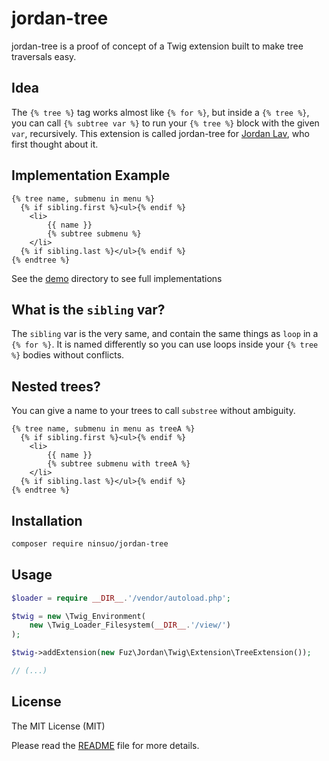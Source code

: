 # jordan-tree

jordan-tree is a proof of concept of a Twig extension built to make tree traversals easy.

## Idea

The `{% tree %}` tag works almost like `{% for %}`, but inside a `{% tree %}`, you can call `{% subtree var %}` to
run your `{% tree %}` block with the given `var`, recursively. This extension is called jordan-tree for
[Jordan Lav](https://github.com/jordanlev), who first thought about it.

## Implementation Example

```jinja
{% tree name, submenu in menu %}
  {% if sibling.first %}<ul>{% endif %}
    <li>
        {{ name }}
        {% subtree submenu %}
    </li>
  {% if sibling.last %}</ul>{% endif %}
{% endtree %}
```

See the [demo](demo/) directory to see full implementations

## What is the `sibling` var?

The `sibling` var is the very same, and contain the same things as `loop` in a `{% for %}`. It is named
differently so you can use loops inside your `{% tree %}` bodies without conflicts.

## Nested trees?

You can give a name to your trees to call `substree` without ambiguity.

```jinja
{% tree name, submenu in menu as treeA %}
  {% if sibling.first %}<ul>{% endif %}
    <li>
        {{ name }}
        {% subtree submenu with treeA %}
    </li>
  {% if sibling.last %}</ul>{% endif %}
{% endtree %}
```

## Installation

```sh
composer require ninsuo/jordan-tree
```

## Usage

```php
$loader = require __DIR__.'/vendor/autoload.php';

$twig = new \Twig_Environment(
    new \Twig_Loader_Filesystem(__DIR__.'/view/')
);

$twig->addExtension(new Fuz\Jordan\Twig\Extension\TreeExtension());

// (...)
```

## License

The MIT License (MIT)

Please read the [README](README) file for more details.
